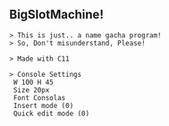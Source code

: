 ## BigSlotMachine!
``` 
> This is just.. a name gacha program!
> So, Don't misunderstand, Please!
```
```
> Made with C11
```

```
> Console Settings
 W 100 H 45
 Size 20px
 Font Consolas
 Insert mode (0)
 Quick edit mode (0)
```